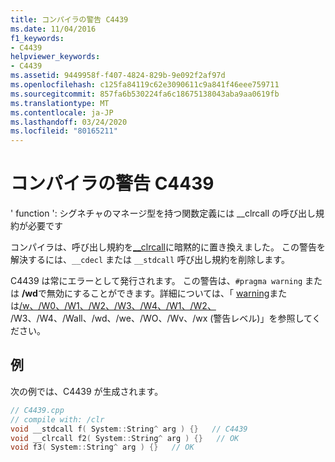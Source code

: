 ```yaml
---
title: コンパイラの警告 C4439
ms.date: 11/04/2016
f1_keywords:
- C4439
helpviewer_keywords:
- C4439
ms.assetid: 9449958f-f407-4824-829b-9e092f2af97d
ms.openlocfilehash: c125fa84119c62e3090611c9a841f46eee759711
ms.sourcegitcommit: 857fa6b530224fa6c18675138043aba9aa0619fb
ms.translationtype: MT
ms.contentlocale: ja-JP
ms.lasthandoff: 03/24/2020
ms.locfileid: "80165211"
---
```

# <a name="compiler-warning-c4439"></a>コンパイラの警告 C4439

' function ': シグネチャのマネージ型を持つ関数定義には __clrcall の呼び出し規約が必要です

コンパイラは、呼び出し規約を[__clrcall](../../cpp/clrcall.md)に暗黙的に置き換えました。 この警告を解決するには、`__cdecl` または `__stdcall` 呼び出し規約を削除します。

C4439 は常にエラーとして発行されます。 この警告は、`#pragma warning` または **/wd**で無効にすることができます。詳細については、「 [warning](../../preprocessor/warning.md)または[/w、/W0、/W1、/W2、/W3、/W4、/W1、/W2、](../../build/reference/compiler-option-warning-level.md) /W3、/W4、/Wall、/wd、/we、/WO、/Wv、/wx (警告レベル)」を参照してください。

## <a name="example"></a>例

次の例では、C4439 が生成されます。

```cpp
// C4439.cpp
// compile with: /clr
void __stdcall f( System::String^ arg ) {}   // C4439
void __clrcall f2( System::String^ arg ) {}   // OK
void f3( System::String^ arg ) {}   // OK
```
